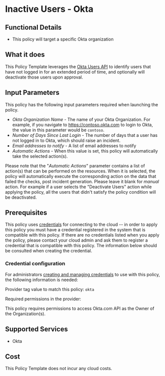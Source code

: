 # Inactive Users - Okta

## Functional Details

- This policy will target a specific Okta organization

## What it does

This Policy Template leverages the [Okta Users API](https://developer.okta.com/docs/reference/api/users/#list-users) to identify users that have not logged in for an extended period of time, and optionally will deactivate those users upon approval.

## Input Parameters

This policy has the following input parameters required when launching the policy.

- *Okta Organization Name* - The name of your Okta Organization.  For example, if you navigate to <https://contoso.okta.com> to login to Okta, the value in this parameter would be `contoso`.
- *Number of Days Since Last Login* - The number of days that a user has not logged in to Okta, which should raise an incident.
- *Email addresses to notify* - A list of email addresses to notify
- *Automatic Actions* - When this value is set, this policy will automatically take the selected action(s).

Please note that the "*Automatic Actions*" parameter contains a list of action(s) that can be performed on the resources. When it is selected, the policy will automatically execute the corresponding action on the data that failed the checks, post incident generation. Please leave it blank for *manual* action.
For example if a user selects the "Deactivate Users" action while applying the policy, all the users that didn't satisfy the policy condition will be deactivated.

## Prerequisites

This policy uses [credentials](https://docs.rightscale.com/policies/users/guides/credential_management.html)
for connecting to the cloud -- in order to apply this policy you must have a credential registered in the system that is compatible with this policy. If there are no
credentials listed when you apply the policy, please contact your cloud admin and ask them to register a credential that is compatible with this policy. The information below should be consulted when creating the credential.

### Credential configuration

For administrators [creating and managing credentials](https://docs.rightscale.com/policies/users/guides/credential_management.html) to use with this policy, the following information is needed:

Provider tag value to match this policy: `okta`

Required permissions in the provider:

This policy requires permissions to access Okta.com API as the Owner of the Organization(s).

## Supported Services

- Okta

## Cost

This Policy Template does not incur any cloud costs.
